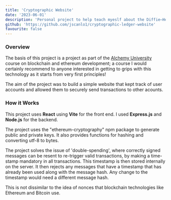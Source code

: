 ```yaml
---
title: 'Cryptographic Website'
date: '2023-06-01'
description: 'Personal project to help teach myeslf about the Diffie–Hellman keys and other cryptographic concepts. Based on a project as part Alechemy Universities blockchain course.'
github: 'https://github.com/jscanlo1/cryptographic-ledger-website'
favourite: false
---
```


### Overview

The basis of this project is a project as part of the [Alchemy University](https://university.alchemy.com/) course on blockchain and ethereum development; a course I would certainly recommend to anyone interested in getting to grips with this technology as it starts from very first principles!

The aim of the project was to build a simple website that kept track of user accounts and allowed them to securely send transactions to other acounts.

### How it Works

This project uses **React** using **Vite** for the front end. I used **Express.js** and **Node.js** for the backend.

The project uses the "ethereum-cryptography" npm package to generate public and private keys. 
It also provides functions for hashing and converting utf-8 to bytes.

The project solves the issue of 'double-spending', where correctly signed messages can be resent to re-trigger valid transactions, by making a time-stamp mandatory in all transactions. 
This timestamp is then stored internally on the server. 
It then rejects any messages that have a timestamp that has already been used along with the message hash. 
Any change to the timestamp would need a different message hash.

This is not dissimilar to the idea of nonces that blockchain technologies like Ethereum and Bitcoin use.
